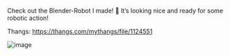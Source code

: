 Check out the Blender-Robot I made! 🤖 It’s looking nice and ready for some robotic action!

Thangs: https://thangs.com/mythangs/file/1124551

![image](https://github.com/user-attachments/assets/a2ec963d-ceb2-4c65-94fc-8f9921d92d03)
